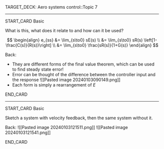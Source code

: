 TARGET_DECK: Aero systems control::Topic 7

---

START_CARD
Basic

What is this, what does it relate to and how can it be used?

$$ \begin{align}
e_{ss} &= \lim_{s\to0} sE(s) \\ &= \lim_{s\to0} sR(s) \left[1-\frac{C(s)}{R(s)}\right] \\ &= \lim_{s\to0}  \frac{sR(s)}{1+G(s)}
\end{align} $$

Back: 
- They are different forms of the final value theorem, which can be used to find steady state error!
- Error can be thought of the difference between the controller input and the response
![[Pasted image 20240103090149.png]]
- Each form is simply a rearrangement of $E$
<!--ID: 1704396537298-->
END_CARD




--------

START_CARD
Basic

Sketch a system with velocity feedback, then the same system without it.

Back: 
![[Pasted image 20240103121511.png]]
![[Pasted image 20240103121541.png]]
<!--ID: 1704396537309-->
END_CARD





